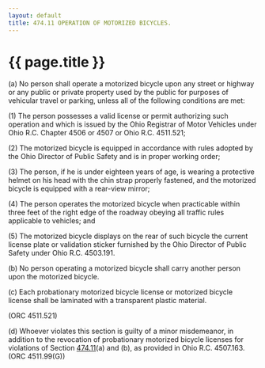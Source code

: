 ```yaml
---
layout: default 
title: 474.11 OPERATION OF MOTORIZED BICYCLES.
---
```


{{ page.title }}
================

​(a) No person shall operate a motorized bicycle upon any street or
highway or any public or private property used by the public for
purposes of vehicular travel or parking, unless all of the following
conditions are met:

​(1) The person possesses a valid license or permit authorizing such
operation and which is issued by the Ohio Registrar of Motor Vehicles
under Ohio R.C. Chapter 4506 or 4507 or Ohio R.C. 4511.521;

​(2) The motorized bicycle is equipped in accordance with rules adopted
by the Ohio Director of Public Safety and is in proper working order;

​(3) The person, if he is under eighteen years of age, is wearing a
protective helmet on his head with the chin strap properly fastened, and
the motorized bicycle is equipped with a rear-view mirror;

​(4) The person operates the motorized bicycle when practicable within
three feet of the right edge of the roadway obeying all traffic rules
applicable to vehicles; and

​(5) The motorized bicycle displays on the rear of such bicycle the
current license plate or validation sticker furnished by the Ohio
Director of Public Safety under Ohio R.C. 4503.191.

​(b) No person operating a motorized bicycle shall carry another person
upon the motorized bicycle.

​(c) Each probationary motorized bicycle license or motorized bicycle
license shall be laminated with a transparent plastic material.

(ORC 4511.521)

​(d) Whoever violates this section is guilty of a minor misdemeanor, in
addition to the revocation of probationary motorized bicycle licenses
for violations of Section [474.11](280d02d1.html)(a) and (b), as
provided in Ohio R.C. 4507.163. (ORC 4511.99(G))
